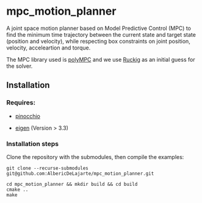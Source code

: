 # mpc_motion_planner

A joint space motion planner based on Model Predictive Control (MPC) to find the minimum time trajectory between the current state and target state (position and velocity), while respecting box constraints on joint position, velocity, acceleartion and torque.

The MPC library used is [polyMPC](https://gitlab.epfl.ch/listov/polympc) and we use [Ruckig](https://github.com/pantor/ruckig) as an initial guess for the solver.

## Installation

### Requires:

- [pinocchio](https://github.com/stack-of-tasks/pinocchio)

- [eigen](https://eigen.tuxfamily.org/index.php?title=Main_Page) (Version > 3.3)

### Installation steps

Clone the repository with the submodules, then compile the examples:

```
git clone --recurse-submodules git@github.com:AlbericDeLajarte/mpc_motion_planner.git 

cd mpc_motion_planner && mkdir build && cd build
cmake ..
make
```